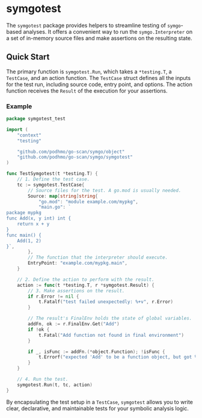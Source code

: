 # symgotest

The `symgotest` package provides helpers to streamline testing of `symgo`-based analyses. It offers a convenient way to run the `symgo.Interpreter` on a set of in-memory source files and make assertions on the resulting state.

## Quick Start

The primary function is `symgotest.Run`, which takes a `*testing.T`, a `TestCase`, and an action function. The `TestCase` struct defines all the inputs for the test run, including source code, entry point, and options. The action function receives the `Result` of the execution for your assertions.

### Example

```go
package symgotest_test

import (
	"context"
	"testing"

	"github.com/podhmo/go-scan/symgo/object"
	"github.com/podhmo/go-scan/symgo/symgotest"
)

func TestSymgotest(t *testing.T) {
	// 1. Define the test case.
	tc := symgotest.TestCase{
		// Source files for the test. A go.mod is usually needed.
		Source: map[string]string{
			"go.mod": "module example.com/mypkg",
			"main.go": `
package mypkg
func Add(x, y int) int {
    return x + y
}
func main() {
    Add(1, 2)
}`,
		},
		// The function that the interpreter should execute.
		EntryPoint: "example.com/mypkg.main",
	}

	// 2. Define the action to perform with the result.
	action := func(t *testing.T, r *symgotest.Result) {
		// 3. Make assertions on the result.
		if r.Error != nil {
			t.Fatalf("test failed unexpectedly: %+v", r.Error)
		}

		// The result's FinalEnv holds the state of global variables.
		addFn, ok := r.FinalEnv.Get("Add")
		if !ok {
			t.Fatal("Add function not found in final environment")
		}

		if _, isFunc := addFn.(*object.Function); !isFunc {
			t.Errorf("expected 'Add' to be a function object, but got %T", addFn)
		}
	}

	// 4. Run the test.
	symgotest.Run(t, tc, action)
}
```

By encapsulating the test setup in a `TestCase`, `symgotest` allows you to write clear, declarative, and maintainable tests for your symbolic analysis logic.